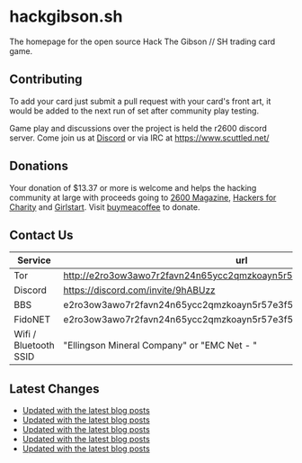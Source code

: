 # hackgibson.sh
The homepage for the open source Hack The Gibson // SH trading card game.


## Contributing

To add your card just submit a pull request with your card's front art, it would be added to the next run of set after community play testing.

Game play and discussions over the project is held the r2600 discord server. Come join us at [Discord](https://discord.com/invite/9hABUzz) or via IRC at https://www.scuttled.net/


## Donations

Your donation of $13.37 or more is welcome and helps the hacking community at large with proceeds going to [2600 Magazine](https://2600.com/), [Hackers for Charity](https://hackersforcharity.org) and [Girlstart](https://girlstart.org).  Visit [buymeacoffee](https://www.buymeacoffee.com/hackgibson.sh) to donate.


## Contact Us

Service | url
-|-
Tor | http://e2ro3ow3awo7r2favn24n65ycc2qmzkoayn5r57e3f56nvjwdcgg32ad.onion
Discord | https://discord.com/invite/9hABUzz
BBS | e2ro3ow3awo7r2favn24n65ycc2qmzkoayn5r57e3f56nvjwdcgg32ad.onion:23
FidoNET | e2ro3ow3awo7r2favn24n65ycc2qmzkoayn5r57e3f56nvjwdcgg32ad.onion:24554
Wifi / Bluetooth SSID | "Ellingson Mineral Company" or "EMC Net - <fidonet address>"

## Latest Changes
<!-- BLOG-POST-LIST:START -->
- [Updated with the latest blog posts](https://github.com/DFW2600/hackgibson.sh/commit/514bc0c976e406e6e65ed464b851a25012ae7d33)
- [Updated with the latest blog posts](https://github.com/DFW2600/hackgibson.sh/commit/0f0eff8e5c2d94c77a29c54b824f1f4dadfe0d63)
- [Updated with the latest blog posts](https://github.com/DFW2600/hackgibson.sh/commit/487569ba55acd1f6765f2b733f69772987c7267b)
- [Updated with the latest blog posts](https://github.com/DFW2600/hackgibson.sh/commit/5985e2061640d529df8d7febf00b97fd58935a82)
- [Updated with the latest blog posts](https://github.com/DFW2600/hackgibson.sh/commit/3d5af5b75d5337ab524023078a780bc366830c60)
<!-- BLOG-POST-LIST:END -->
